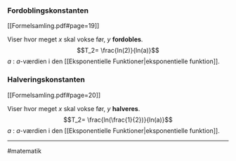 ### Fordoblingskonstanten
[[Formelsamling.pdf#page=19]]

Viser hvor meget $x$ skal vokse før, $y$ **fordobles**.
$$T_2= \frac{ln(2)}{ln(a)}$$
$a$ : $a$-værdien i den [[Eksponentielle Funktioner|eksponentielle funktion]].

### Halveringskonstanten
[[Formelsamling.pdf#page=20]]

Viser hvor meget $x$ skal vokse før, $y$ **halveres**.
$$T_2= \frac{ln(\frac{1}{2})}{ln(a)}$$
$a$ : $a$-værdien i den [[Eksponentielle Funktioner|eksponentielle funktion]].


---
#matematik 